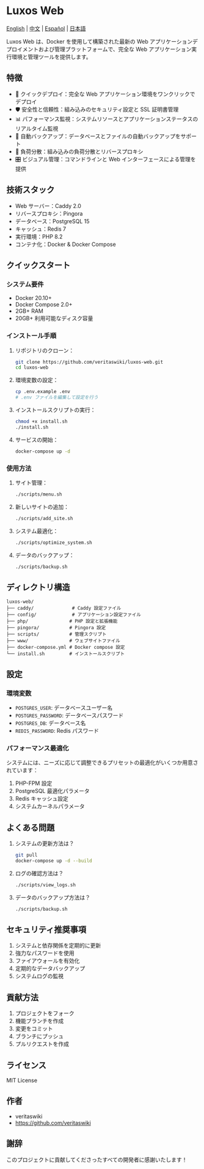 # Luxos Web

[English](README_EN.md) | [中文](README_CN.md) | [Español](README_ES.md) | [日本語](README_JP.md)

Luxos Web は、Docker を使用して構築された最新の Web アプリケーションデプロイメントおよび管理プラットフォームで、完全な Web アプリケーション実行環境と管理ツールを提供します。

## 特徴

- 🚀 クイックデプロイ：完全な Web アプリケーション環境をワンクリックでデプロイ
- 🛡️ 安全性と信頼性：組み込みのセキュリティ設定と SSL 証明書管理
- 📊 パフォーマンス監視：システムリソースとアプリケーションステータスのリアルタイム監視
- 💾 自動バックアップ：データベースとファイルの自動バックアップをサポート
- 🔄 負荷分散：組み込みの負荷分散とリバースプロキシ
- 🎛️ ビジュアル管理：コマンドラインと Web インターフェースによる管理を提供

## 技術スタック

- Web サーバー：Caddy 2.0
- リバースプロキシ：Pingora
- データベース：PostgreSQL 15
- キャッシュ：Redis 7
- 実行環境：PHP 8.2
- コンテナ化：Docker & Docker Compose

## クイックスタート

### システム要件

- Docker 20.10+
- Docker Compose 2.0+
- 2GB+ RAM
- 20GB+ 利用可能なディスク容量

### インストール手順

1. リポジトリのクローン：
   ```bash
   git clone https://github.com/veritaswiki/luxos-web.git
   cd luxos-web
   ```

2. 環境変数の設定：
   ```bash
   cp .env.example .env
   # .env ファイルを編集して設定を行う
   ```

3. インストールスクリプトの実行：
   ```bash
   chmod +x install.sh
   ./install.sh
   ```

4. サービスの開始：
   ```bash
   docker-compose up -d
   ```

### 使用方法

1. サイト管理：
   ```bash
   ./scripts/menu.sh
   ```

2. 新しいサイトの追加：
   ```bash
   ./scripts/add_site.sh
   ```

3. システム最適化：
   ```bash
   ./scripts/optimize_system.sh
   ```

4. データのバックアップ：
   ```bash
   ./scripts/backup.sh
   ```

## ディレクトリ構造

```
luxos-web/
├── caddy/              # Caddy 設定ファイル
├── config/             # アプリケーション設定ファイル
├── php/               # PHP 設定と拡張機能
├── pingora/           # Pingora 設定
├── scripts/           # 管理スクリプト
├── www/               # ウェブサイトファイル
├── docker-compose.yml # Docker compose 設定
└── install.sh         # インストールスクリプト
```

## 設定

### 環境変数

- `POSTGRES_USER`: データベースユーザー名
- `POSTGRES_PASSWORD`: データベースパスワード
- `POSTGRES_DB`: データベース名
- `REDIS_PASSWORD`: Redis パスワード

### パフォーマンス最適化

システムには、ニーズに応じて調整できるプリセットの最適化がいくつか用意されています：

1. PHP-FPM 設定
2. PostgreSQL 最適化パラメータ
3. Redis キャッシュ設定
4. システムカーネルパラメータ

## よくある問題

1. システムの更新方法は？
   ```bash
   git pull
   docker-compose up -d --build
   ```

2. ログの確認方法は？
   ```bash
   ./scripts/view_logs.sh
   ```

3. データのバックアップ方法は？
   ```bash
   ./scripts/backup.sh
   ```

## セキュリティ推奨事項

1. システムと依存関係を定期的に更新
2. 強力なパスワードを使用
3. ファイアウォールを有効化
4. 定期的なデータバックアップ
5. システムログの監視

## 貢献方法

1. プロジェクトをフォーク
2. 機能ブランチを作成
3. 変更をコミット
4. ブランチにプッシュ
5. プルリクエストを作成

## ライセンス

MIT License

## 作者

- veritaswiki
- https://github.com/veritaswiki

## 謝辞

このプロジェクトに貢献してくださったすべての開発者に感謝いたします！ 